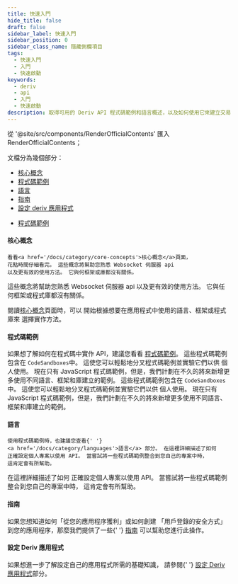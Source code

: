 ```yaml
---
title: 快速入門
hide_title: false
draft: false
sidebar_label: 快速入門
sidebar_position: 0
sidebar_class_name: 隱藏側欄項目
tags:
  - 快速入門
  - 入門
  - 快速啟動
keywords:
  - deriv
  - api
  - 入門
  - 快速啟動
description: 取得可用的 Deriv API 程式碼範例和語言概述，以及如何使用它來建立交易應用程式。
---
```


從 '@site/src/components/RenderOfficialContents' 匯入 RenderOfficialContents；

文檔分為幾個部分：

<RenderOfficialContents>
  <ul>
    <li>
      <a href='category/core-concepts'>核心概念</a>
    </li>
    <li>
      <a href='category/code-examples'>程式碼範例</a>
    </li>
    <li>
      <a href='category/languages'>語言</a>
    </li>
    <li>
      <a href='category/guides'>指南</a>
    </li>
    <li>
      <a href='setting-up-a-deriv-application'>設定 deriv 應用程式</a>
    </li>
  </ul>
  <ul>
    <li>
      <a href='category/code-examples'>程式碼範例</a>
    </li>
  </ul>
</RenderOfficialContents>

<RenderOfficialContents>
  <h4>核心概念</h4>
</RenderOfficialContents>

<RenderOfficialContents>
    
    看看<a href='/docs/category/core-concepts'>核心概念</a>頁面，
    花點時間仔細看完。 這些概念將幫助您熟悉 Websocket 伺服器 api
    以及更有效的使用方法。 它與何框架或庫都沒有關係。
 這些概念將幫助您熟悉 Websocket 伺服器 api
    以及更有效的使用方法。 它與任何框架或程式庫都沒有關係。
</RenderOfficialContents>

<RenderOfficialContents>
    閱讀<a href='/docs/category/core-concepts'>核心概念</a>頁面時，可以
    開始根據想要在應用程式中使用的語言、框架或程式庫來
    選擇實作方法。
</RenderOfficialContents>

<h4>程式碼範例</h4>

如果想了解如何在程式碼中實作 API，建議您看看 <a href='/docs/category/code-examples'>程式碼範例</a>。 這些程式碼範例包含在
`CodeSandboxes`中。 這使您可以輕鬆地分叉程式碼範例並實驗它們以供
個人使用。 現在只有 JavaScript 程式碼範例，但是，我們計劃在不久的將來新增更多使用不同語言、框架和庫建立的範例。 這些程式碼範例包含在
`CodeSandboxes`中。 這使您可以輕鬆地分叉程式碼範例並實驗它們以供
個人使用。 現在只有 JavaScript 程式碼範例，但是，我們計劃在不久的將來新增更多使用不同語言、框架和庫建立的範例。

<RenderOfficialContents>
  <h4>語言</h4>
</RenderOfficialContents>

<RenderOfficialContents>
    
    使用程式碼範例時，也建議您查看{' '}
    <a href='/docs/category/languages'>語言</a> 部分。 在這裡詳細描述了如何
    正確設定個人專案以使用 API。 當嘗試將一些程式碼範例整合到您自己的專案中時，
    這肯定會有所幫助。
 在這裡詳細描述了如何
    正確設定個人專案以使用 API。 當嘗試將一些程式碼範例整合到您自己的專案中時，
    這肯定會有所幫助。
</RenderOfficialContents>

<RenderOfficialContents>
  <h4>指南</h4>
</RenderOfficialContents>

<RenderOfficialContents>
    如果您想知道如何「從您的應用程序獲利」或如何創建
    「用戶登錄的安全方式」到您的應用程序，那麼我們提供了一些{' '}
    <a href='category/guides'>指南</a> 可以幫助您進行此操作。
</RenderOfficialContents>

<RenderOfficialContents>
  <h4>設定 Deriv 應用程式</h4>
</RenderOfficialContents>

<RenderOfficialContents><RenderOfficialContents>    如果想進一步了解設定自己的應用程式所需的基礎知識，
    請參閱{' '}
<a href='/docs/setting-up-a-deriv-application'>設定 Deriv 應用程式</a>部分。
</RenderOfficialContents></RenderOfficialContents>
